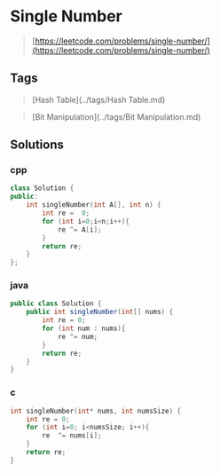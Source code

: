 # Single Number

> [https://leetcode.com/problems/single-number/](https://leetcode.com/problems/single-number/)

## Tags

> [Hash Table](../tags/Hash Table.md)

> [Bit Manipulation](../tags/Bit Manipulation.md)

## Solutions

### cpp

```cpp
class Solution {
public:
    int singleNumber(int A[], int n) {
        int re =  0;
        for (int i=0;i<n;i++){
            re ^= A[i];
        }
        return re;
    }
};
```

### java

```java
public class Solution {
    public int singleNumber(int[] nums) {
        int re = 0;
        for (int num : nums){
            re ^= num;
        }
        return re;
    }
}
```

### c

```c
int singleNumber(int* nums, int numsSize) {
    int re = 0;
    for (int i=0; i<numsSize; i++){
        re  ^= nums[i];
    }
    return re;
}
```